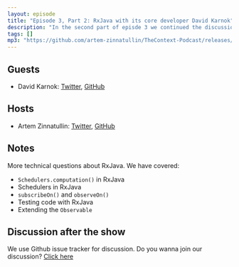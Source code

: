 ```yaml
---
layout: episode
title: "Episode 3, Part 2: RxJava with its core developer David Karnok"
description: "In the second part of episde 3 we continued the discussion about RxJava."
tags: []
mp3: "https://github.com/artem-zinnatullin/TheContext-Podcast/releases/download/Episode_3_Part_2/The.Context.episode.3.Part2.mp3"
---
```


## Guests

* David Karnok: [Twitter](https://twitter.com/akarnokd), [GitHub](https://github.com/akarnokd)

## Hosts

* Artem Zinnatullin: [Twitter](https://twitter.com/artemzin), [GitHub](https://github.com/artem-zinnatullin)

## Notes

More technical questions about RxJava. We have covered:

 - `Schedulers.computation()` in RxJava
 - Schedulers in RxJava
 - `subscribeOn()` and `observeOn()`
 - Testing code with RxJava
 - Extending the `Observable`
 

## Discussion after the show
We use Github issue tracker for discussion. Do you wanna join our discussion? [Click here](https://github.com/artem-zinnatullin/TheContext-Podcast/issues/25)